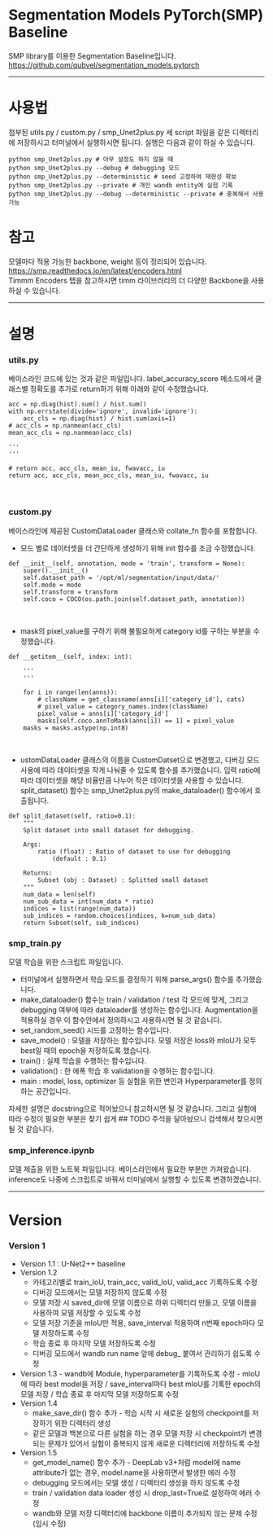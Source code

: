 # Segmentation Models PyTorch(SMP) Baseline
SMP library를 이용한 Segmentation Baseline입니다.<br/>
https://github.com/qubvel/segmentation_models.pytorch

-------
# 사용법
첨부된 utils.py / custom.py / smp_Unet2plus.py 세 script 파일을 같은 디렉터리에 저장하시고 터미널에서 실행하시면 됩니다. 실행은 다음과 같이 하실 수 있습니다.
```
python smp_Unet2plus.py # 아무 설정도 하지 않을 때
python smp_Unet2plus.py --debug # debugging 모드
python smp_Unet2plus.py --deterministic # seed 고정하여 재현성 확보
python smp_Unet2plus.py --private # 개인 wandb entity에 실험 기록
python smp_Unet2plus.py --debug --deterministic --private # 중복해서 사용 가능
```

# 참고
모델마다 적용 가능한 backbone, weight 등이 정리되어 있습니다.<br/>
https://smp.readthedocs.io/en/latest/encoders.html<br/>
Timmm Encoders 탭을 참고하시면 timm 라이브러리의 더 다양한 Backbone을 사용하실 수 있습니다.

-------
# 설명
### utils.py
베이스라인 코드에 있는 것과 같은 파일입니다. label_accuracy_score 메소드에서 클래스별 정확도를 추가로 return하기 위해 아래와 같이 수정했습니다.
```
acc = np.diag(hist).sum() / hist.sum()
with np.errstate(divide='ignore', invalid='ignore'):
    acc_cls = np.diag(hist) / hist.sum(axis=1)
# acc_cls = np.nanmean(acc_cls)
mean_acc_cls = np.nanmean(acc_cls)

'''
'''

# return acc, acc_cls, mean_iu, fwavacc, iu
return acc, acc_cls, mean_acc_cls, mean_iu, fwavacc, iu
```
<br/>

### custom.py
베이스라인에 제공된 CustomDataLoader 클래스와 collate_fn 함수를 포함합니다.

- 모드 별로 데이터셋을 더 간단하게 생성하기 위해 init 함수를 조금 수정했습니다.
```
def __init__(self, annotation, mode = 'train', transform = None):
    super().__init__()
    self.dataset_path = '/opt/ml/segmentation/input/data/'
    self.mode = mode
    self.transform = transform
    self.coco = COCO(os.path.join(self.dataset_path, annotation))
```
<br/>

- mask의 pixel_value를 구하기 위해 불필요하게 category id를 구하는 부분을 수정했습니다.
```
def __getitem__(self, index: int):

	'''
	'''

	for i in range(len(anns)):
	    # className = get_classname(anns[i]['category_id'], cats)
	    # pixel_value = category_names.index(className)
	    pixel_value = anns[i]['category_id']
	    masks[self.coco.annToMask(anns[i]) == 1] = pixel_value
	masks = masks.astype(np.int8)
```
<br/>

- ustomDataLoader 클래스의 이름을 CustomDatset으로 변경했고, 디버깅 모드 사용에 따라 데이터셋을 작게 나눠줄 수 있도록 함수를 추가했습니다.
입력 ratio에 따라 데이터셋을 해당 비율만큼 나누어 작은 데이터셋을 사용할 수 있습니다.
split_dataset() 함수는 smp_Unet2plus.py의 make_dataloader() 함수에서 호출됩니다.
```
def split_dataset(self, ratio=0.1):
    """
    Split dataset into small dataset for debugging.

    Args:
        ratio (float) : Ratio of dataset to use for debugging
            (default : 0.1)

    Returns:
        Subset (obj : Dataset) : Splitted small dataset
    """
    num_data = len(self)
    num_sub_data = int(num_data * ratio)
    indices = list(range(num_data))
    sub_indices = random.choices(indices, k=num_sub_data)
    return Subset(self, sub_indices)
```

### smp_train.py
모델 학습을 위한 스크립트 파일입니다.

- 터미널에서 실행하면서 학습 모드를 결정하기 위해 parse_args() 함수를 추가했습니다.
- make_dataloader() 함수는 train / validation / test 각 모드에 맞게, 그리고 debugging 여부에 따라 dataloader를 생성하는 함수입니다. Augmentation을 적용하실 경우 이 함수안에서 정의하시고 사용하시면 될 것 같습니다.
- set_random_seed() 시드를 고정하는 함수입니다.
- save_model() : 모델을 저장하는 함수입니다. 모델 저장은 loss와 mIoU가 모두 best일 때의 epoch을 저장하도록 했습니다.
- train() : 실제 학습을 수행하는 함수입니다.
- validation() : 한 에폭 학습 후 validation을 수행하는 함수입니다.
- main : model, loss, optimizer 등 실험을 위한 변인과 Hyperparameter를 정의하는 공간입니다.

자세한 설명은 docstring으로 적어놨으니 참고하시면 될 것 같습니다. 그리고 실험에 따라 수정이 필요한 부분은 찾기 쉽게 ## TODO 주석을 달아놨으니 검색해서 찾으시면 될 것 같습니다.

### smp_inference.ipynb
모델 제출을 위한 노트북 파일입니다. 베이스라인에서 필요한 부분만 가져왔습니다.
inference도 나중에 스크립트로 바꿔서 터미널에서 실행할 수 있도록 변경하겠습니다.

-------------
# Version
### Version 1
- Version 1.1 : U-Net2++ baseline
- Version 1.2
	- 카테고리별로 train_IoU, train_acc, valid_IoU, valid_acc 기록하도록 수정
	- 디버깅 모드에서는 모델 저장하지 않도록 수정
	- 모델 저장 시 saved_dir에 모델 이름으로 하위 디렉터리 만들고, 모델 이름을 사용하여 모델 저장할 수 있도록 수정
	- 모델 저장 기준을 mIoU만 적용, save_interval 적용하여 n번째 epoch마다 모델 저장하도록 수정
	- 학습 종료 후 마지막 모델 저장하도록 수정
	- 디버깅 모드에서 wandb run name 앞에 debug_ 붙여서 관리하기 쉽도록 수정
- Version 1.3
    	- wandb에 Module, hyperparameter를 기록하도록 수정
    	- mIoU에 따라 best model을 저장 / save_interval마다 best mIoU를 기록한 epoch의 모델 저장 / 학습 종료 후 마지막 모델 저장하도록 수정
- Version 1.4
	- make_save_dir() 함수 추가 - 학습 시작 시 새로운 실험의 checkpoint를 저장하기 위한 디렉터리 생성
	- 같은 모델과 백본으로 다른 실험을 하는 경우 모델 저장 시 checkpoint가 변경되는 문제가 있어서 실험이 중복되지 않게 새로운 디렉터리에 저장하도록 수정
- Version 1.5
	- get_model_name() 함수 추가 - DeepLab v3+처럼 model에 name attribute가 없는 경우, model.name을 사용하면서 발생한 에러 수정
	- debugging 모드에서는 모델 생성 / 디렉터리 생성을 하지 않도록 수정
	- train / validation data loader 생성 시 drop_last=True로 설정하여 에러 수정
	- wandb와 모델 저장 디렉터리에 backbone 이름이 추가되지 않는 문제 수정 (임시 수정)
